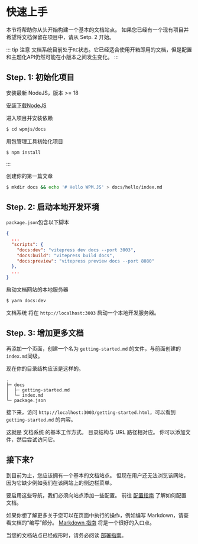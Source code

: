 # 快速上手

本节将帮助你从头开始构建一个基本的文档站点。 如果您已经有一个现有项目并希望将文档保留在项目中，请从 Setp. 2 开始。

::: tip 注意
文档系统目前处于`RC`状态。它已经适合使用开箱即用的文档，但是配置和主题化API仍然可能在小版本之间发生变化。
:::

## Step. 1: 初始化项目

安装最新 NodeJS，版本 >= 18

[安装下载NodeJS](https://nodejs.org/zh-cn/download)

进入项目并安装依赖

```sh
$ cd wpmjs/docs
```

用包管理工具初始化项目

```sh
$ npm install
```

:::

创建你的第一篇文章

```sh
$ mkdir docs && echo '# Hello WPM.JS' > docs/hello/index.md
```

## Step. 2: 启动本地开发环境

`package.json`包含以下脚本

```json
{
  ...
  "scripts": {
    "docs:dev": "vitepress dev docs --port 3003",
    "docs:build": "vitepress build docs",
    "docs:preview": "vitepress preview docs --port 8080"
  },
  ...
}
```

启动文档网站的本地服务器

```sh
$ yarn docs:dev
```

文档系统 将在 `http://localhost:3003` 启动一个本地开发服务器。

## Step. 3: 增加更多文档

再添加一个页面，创建一个名为 `getting-started.md` 的文件，与前面创建的 `index.md`同级。

现在你的目录结构应该是这样的。

```
.
├─ docs
│  ├─ getting-started.md
│  └─ index.md
└─ package.json
```

接下来，访问 `http://localhost:3003/getting-started.html`，可以看到 `getting-started.md` 的内容。

这就是 文档系统 的基本工作方式。 目录结构与 URL 路径相对应。 你可以添加文件，然后尝试访问它。

## 接下来?

到目前为止，您应该拥有一个基本的文档站点。 但现在用户还无法浏览该网站，因为它缺少例如我们在该网站上的侧边栏菜单。

要启用这些导航，我们必须向站点添加一些配置。 前往 [配置指南](./src/guide/settings.md) 了解如何配置 文档。

如果你想了解更多关于您可以在页面中执行的操作，例如编写 Markdown，请查看文档的“编写”部分。 [Markdown 指南](./src/guide/markdown.md) 将是一个很好的入口点。

当您的文档站点已经成形时，请务必阅读 [部署指南](./src/guide/deploying.md)。
